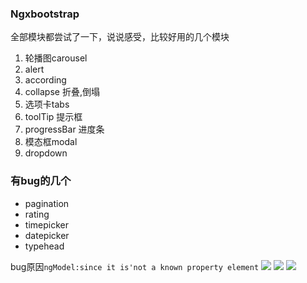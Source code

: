 ### Ngxbootstrap
全部模块都尝试了一下，说说感受，比较好用的几个模块
1. 轮播图carousel
2. alert
1. according
1. collapse 折叠,倒塌
1. 选项卡tabs
1. toolTip 提示框
1. progressBar 进度条
1. 模态框modal
1. dropdown

### 有bug的几个
- pagination
- rating
- timepicker
- datepicker
- typehead

bug原因`ngModel:since it is'not a known property element`
![](http://i4.piimg.com/592358/5a5b3d8accb9b4eb.png)
![](http://i4.piimg.com/592358/f37de0fc3e728a99.png)
![](http://i4.piimg.com/592358/e5834e7490bb3bed.png)
